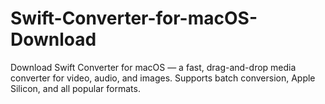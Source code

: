 # Swift-Converter-for-macOS-Download
Download Swift Converter for macOS — a fast, drag-and-drop media converter for video, audio, and images. Supports batch conversion, Apple Silicon, and all popular formats.
